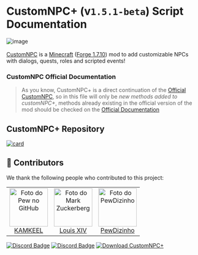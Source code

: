 # CustomNPC+ (v`1.5.1-beta`) Script Documentation 

![image](https://img.shields.io/badge/JavaScript-323330?style=for-the-badge&logo=javascript&logoColor=F7DF1E)
<br>
<br>
[CustomNPC](https://www.curseforge.com/minecraft/mc-mods/custom-npcs) is a [Minecraft](https://minecraft.net) ([Forge 1.7.10](https://files.minecraftforge.net/net/minecraftforge/forge/index_1.7.10.html)) mod to add customizable NPCs with dialogs, quests, roles and scripted events!
</br>

### CustomNPC Official Documentation

> As you know, CustomNPC+ is a direct continuation of the [Official CustomNPC](https://www.curseforge.com/minecraft/mc-mods/custom-npcs), so in this file will only be *new methods added to customNPC+*, methods already existing in the official version of the mod should be checked on the [Official Documentation](http://www.kodevelopment.nl/customnpcs/api/1.7.10/)
 

## CustomNPC+ Repository

[![card](https://github-readme-stats.vercel.app/api/pin/?username=KAMKEEL&repo=CustomNPC-Plus)](https://github.com/KAMKEEL/CustomNPC-Plus)  
  
## 🤝 Contributors

We thank the following people who contributed to this project:

<table>
  <tr>
    <td align="center">
      <a href="#">
        <img src="https://static-cdn.jtvnw.net/jtv_user_pictures/a93b2131-2ffc-43ce-85bf-1d6e7e36aca9-profile_image-300x300.png" width="100px;" alt="Foto do Pew no GitHub"/><br>
        <sub>
    <a href="https://github.com/KAMKEEL">KAMKEEL</a>
        </sub>
      </a>
    </td>
    <td align="center">
      <a href="#">
        <img src="https://images-ext-2.discordapp.net/external/1p2KVZO3Ps_WxOU8IqJxzUPHY2CLTIN2RdguIgBBHXI/%3Fsize%3D2048/https/cdn.discordapp.com/avatars/193868735386353664/fbc9fe6decb0c5275ff450af7a2c4de4.png" width="100px;" alt="Foto do Mark Zuckerberg"/><br>
        <sub>
          <a href="https://github.com/c0508383">Louis XIV</a>
        </sub>
      </a>
    </td>
    <td align="center">
      <a href="#">
        <img src="https://avatars3.githubusercontent.com/u/55335712" width="100px;" alt="Foto do PewDizinho"/><br>
        <sub>
         <a href="https://github.com/PewDizinho">PewDizinho</a>
        </sub>
      </a>
    </td>
  </tr>
</table>


[![Discord Badge](https://img.shields.io/badge/CustomNPC+-7289DA?style=for-the-badge&logo=discord&logoColor=white)](https://discord.gg/pQqRTvFeJ5)
[![Discord Badge](https://img.shields.io/badge/CustomNPC-7289DA?style=for-the-badge&logo=discord&logoColor=white)](https://discord.gg/rgeWsmQaKa)
[![Download CustomNPC+](https://img.shields.io/badge/Download⠀CustomNPC⠀Plus!-0081CB?style=for-the-badge&logo=material-ui&logoColor=white)](https://www.curseforge.com/minecraft/mc-mods/customnpc-plus)
